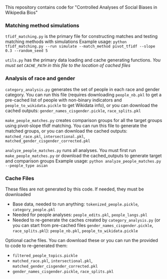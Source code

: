This repository contains code for "Controlled Analyses of Social Biases in Wikipedia Bios"



### Matching method simulations
`tfidf_matching.py` is the primary file for constructing matches and testing matching methods with simulations
Example usage: `python tfidf_matching.py --run simulate --match_method pivot_tfidf --slope 0.3 --random_seed 5`

`utils.py` has the primary data loading and cache generating functions. *You must set `CACHE_PATH` in this file to the location of cached files*


### Analysis of race and gender
`category_analysis.py` generates the set of people in each race and gender category. You can run this file (requires downloading `people_nb.pkl` to get a pre-cached list of people with non-binary indicators and `people_to_wikidata.pickle` to get Wikidata info), or you can download the cached outputs: `gender_names_cisgender.pickle`, `race_splits.pkl`

`make_people_matches.py` creates comparison groups for all the target groups using pivot-slope tfidf matching. You can run this file to generate the matched groups, or you can download the cached outputs: `matched_race.pkl`, `intersectional.pkl`, `matched_gender_cisgender_corrected.pkl`

`analyze_people_matches.py` runs all analyses. You must first run `make_people_matches.py` or download the cached_outputs to generate target and comparison groups
Example usage: `python analyze_people_matches.py --people_type asian`

### Cache Files
These files are not generated by this code. If needed, they must be downloaded
* Base data, needed to run anything: `tokenized_people.pickle`, `category_people.pkl`
* Needed for people analyses: `people_edits.pkl`, `people_langs.pkl`
* Needed to re-generate the caches created by `category_analysis.py` (or you can start from pre-cached files `gender_names_cisgender.pickle`, `race_splits.pkl`): `people_nb.pkl`, `people_to_wikidata.pickle`

Optional cache files. You can download these or you can run the provided to code to re-generated them:
* `filtered_people_topics.pickle`
* `matched_race.pkl`, `intersectional.pkl`, `matched_gender_cisgender_corrected.pkl`
* `gender_names_cisgender.pickle`, `race_splits.pkl`

